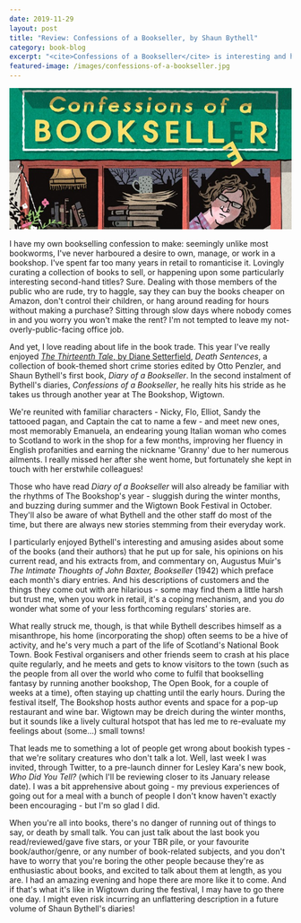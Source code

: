 ```yaml
---
date: 2019-11-29
layout: post
title: "Review: Confessions of a Bookseller, by Shaun Bythell"
category: book-blog
excerpt: "<cite>Confessions of a Bookseller</cite> is interesting and humorous, and shows that bibliophiles aren't necessarily a solitary bunch."
featured-image: /images/confessions-of-a-bookseller.jpg
---
```


![Confessions of a Bookseller](/images/confessions-of-a-bookseller.jpg)

I have my own bookselling confession to make: seemingly unlike most bookworms, I've never harboured a desire to own, manage, or work in a bookshop. I've spent far too many years in retail to romanticise it. Lovingly curating a collection of books to sell, or happening upon some particularly interesting second-hand titles? Sure. Dealing with those members of the public who are rude, try to haggle, say they can buy the books cheaper on Amazon, don't control their children, or hang around reading for hours without making a purchase? Sitting through slow days where nobody comes in and you worry you won't make the rent? I'm not tempted to leave my not-overly-public-facing office job.

And yet, I love reading about life in the book trade. This year I've really enjoyed [<cite>The Thirteenth Tale</cite>, by Diane Setterfield](/book-blog/2019/04/07/the-thirteenth-tale-by-diane-setterfield/), <cite>Death Sentences</cite>, a collection of book-themed short crime stories edited by Otto Penzler, and Shaun Bythell's first book, <cite>Diary of a Bookseller</cite>. In the second instalment of Bythell's diaries, <cite>Confessions of a Bookseller</cite>, he really hits his stride as he takes us through another year at The Bookshop, Wigtown.

We're reunited with familiar characters - Nicky, Flo, Elliot, Sandy the tattooed pagan, and Captain the cat to name a few - and meet new ones, most memorably Emanuela, an endearing young Italian woman who comes to Scotland to work in the shop for a few months, improving her fluency in English profanities and earning the nickname 'Granny' due to her numerous ailments. I really missed her after she went home, but fortunately she kept in touch with her erstwhile colleagues!

Those who have read <cite>Diary of a Bookseller</cite> will also already be familiar with the rhythms of The Bookshop's year - sluggish during the winter months, and buzzing during summer and the Wigtown Book Festival in October. They'll also be aware of what Bythell and the other staff do most of the time, but there are always new stories stemming from their everyday work.

I particularly enjoyed Bythell's interesting and amusing asides about some of the books (and their authors) that he put up for sale, his opinions on his current read, and his extracts from, and commentary on, Augustus Muir's <cite>The Intimate Thoughts of John Baxter, Bookseller</cite> (1942) which preface each month's diary entries. And his descriptions of customers and the things they come out with are hilarious - some may find them a little harsh but trust me, when you work in retail, it's a coping mechanism, and you *do* wonder what some of your less forthcoming regulars' stories are.

What really struck me, though, is that while Bythell describes himself as a misanthrope, his home (incorporating the shop) often seems to be a hive of activity, and he's very much a part of the life of Scotland's National Book Town. Book Festival organisers and other friends seem to crash at his place quite regularly, and he meets and gets to know visitors to the town (such as the people from all over the world who come to fulfil that bookselling fantasy by running another bookshop, The Open Book, for a couple of weeks at a time), often staying up chatting until the early hours. During the festival itself, The Bookshop hosts author events and space for a pop-up restaurant and wine bar. Wigtown may be dreich during the winter months, but it sounds like a lively cultural hotspot that has led me to re-evaluate my feelings about (some...) small towns!

That leads me to something a lot of people get wrong about bookish types - that we're solitary creatures who don't talk a lot. Well, last week I was invited, through Twitter, to a pre-launch dinner for Lesley Kara's new book, <cite>Who Did You Tell?</cite> (which I'll be reviewing closer to its January release date). I was a bit apprehensive about going - my previous experiences of going out for a meal with a bunch of people I don't know haven't exactly been encouraging - but I'm so glad I did.

When you're all into books, there's no danger of running out of things to say, or death by small talk. You can just talk about the last book you read/reviewed/gave five stars, or your TBR pile, or your favourite book/author/genre, or any number of book-related subjects, and you don't have to worry that you're boring the other people because they're as enthusiastic about books, and excited to talk about them at length, as you are. I had an amazing evening and hope there are more like it to come. And if that's what it's like in Wigtown during the festival, I may have to go there one day. I might even risk incurring an unflattering description in a future volume of Shaun Bythell's diaries!

